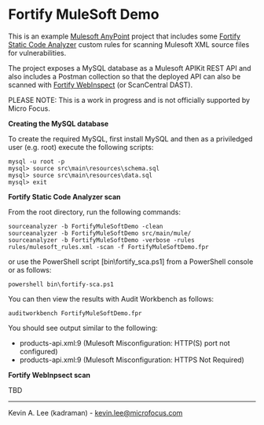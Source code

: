 Fortify MuleSoft Demo
=====================

This is an example [Mulesoft AnyPoint](https://www.mulesoft.com/platform/enterprise-integration) project that includes some [Fortify Static Code Analyzer](https://www.microfocus.com/en-us/cyberres/application-security/static-code-analyzer) custom rules for scanning Mulesoft XML source files for vulnerabilities.

The project exposes a MySQL database as a Mulesoft APIKit REST API and also includes a Postman collection so that
the deployed API can also be scanned with [Fortify WebInspect](https://www.microfocus.com/en-us/cyberres/application-security/webinspect) (or ScanCentral DAST).

PLEASE NOTE: This is a work in progress and is not officially supported by Micro Focus.

**Creating the MySQL database**

To create the required MySQL, first install MySQL and then as a priviledged user (e.g. root) execute
the following scripts:

```
mysql -u root -p
mysql> source src\main\resources\schema.sql
mysql> source src\main\resources\data.sql
mysql> exit
```

**Fortify Static Code Analyzer scan**

From the root directory, run the following commands:

```
sourceanalyzer -b FortifyMuleSoftDemo -clean
sourceanalyzer -b FortifyMuleSoftDemo src/main/mule/
sourceanalyzer -b FortifyMuleSoftDemo -verbose -rules rules/mulesoft_rules.xml -scan -f FortifyMuleSoftDemo.fpr
```

or use the PowerShell script [bin\fortify_sca.ps1] from a PowerShell console or as follows:

```
powershell bin\fortify-sca.ps1
```

You can then view the results with Audit Workbench as follows:

```
auditworkbench FortifyMuleSoftDemo.fpr
```

You should see output similar to the following:

 - products-api.xml:9 (Mulesoft Misconfiguration: HTTP(S) port not configured)
 - products-api.xml:9 (Mulesoft Misconfiguration: HTTPS Not Required)

**Fortify WebInpsect scan**

TBD

---

Kevin A. Lee (kadraman) - kevin.lee@microfocus.com
